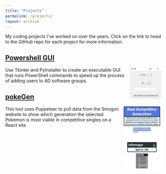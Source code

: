 ```yaml
---
title: "Projects"
permalink: /projects/
layout: archive
---
```


My coding projects I've worked on over the years. Click on the link to head to the GitHub repo for each project for more information.

## [Powershell GUI](https://github.com/scottdavidschroederjr/powershellGUI)
<img src="/files/images/powershellExample.jpg" alt="GUI Example" width="100" height="100" style="float: right; margin-right: 10px;">
Use Tkinter and PyInstaller to create an executable GUI that runs PowerShell commands to speed up the process of adding users to AD software groups.

## [pokeGen](https://github.com/scottdavidschroederjr/pokeGen)
<img src="/files/images/pokeGenExample.jpg" alt="pokeGen Example" width="121" height="199" style="float: right; margin-right: 10px;">
This tool uses Puppeteer to pull data from the Smogon website to show which generation the selected Pokemon is most viable in competitive singles on a React site.
